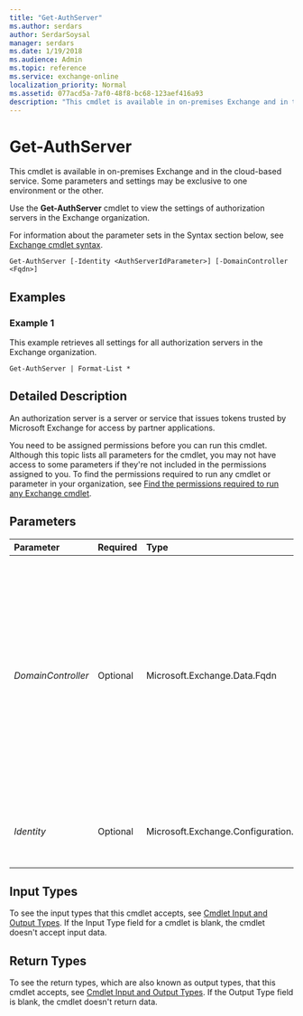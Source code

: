```yaml
---
title: "Get-AuthServer"
ms.author: serdars
author: SerdarSoysal
manager: serdars
ms.date: 1/19/2018
ms.audience: Admin
ms.topic: reference
ms.service: exchange-online
localization_priority: Normal
ms.assetid: 077acd5a-7af0-48f8-bc68-123aef416a93
description: "This cmdlet is available in on-premises Exchange and in the cloud-based service. Some parameters and settings may be exclusive to one environment or the other."
---
```


# Get-AuthServer

This cmdlet is available in on-premises Exchange and in the cloud-based service. Some parameters and settings may be exclusive to one environment or the other. 
  
Use the **Get-AuthServer** cmdlet to view the settings of authorization servers in the Exchange organization.
  
For information about the parameter sets in the Syntax section below, see [Exchange cmdlet syntax](https://technet.microsoft.com/library/bb123552.aspx). 
  
```
Get-AuthServer [-Identity <AuthServerIdParameter>] [-DomainController <Fqdn>]

```

## Examples
<a name="Examples"> </a>

### Example 1

This example retrieves all settings for all authorization servers in the Exchange organization.
  
```
Get-AuthServer | Format-List *
```

## Detailed Description
<a name="DetailedDescription"> </a>

An authorization server is a server or service that issues tokens trusted by Microsoft Exchange for access by partner applications.
  
You need to be assigned permissions before you can run this cmdlet. Although this topic lists all parameters for the cmdlet, you may not have access to some parameters if they're not included in the permissions assigned to you. To find the permissions required to run any cmdlet or parameter in your organization, see [Find the permissions required to run any Exchange cmdlet](https://technet.microsoft.com/library/mt432940.aspx).
  
## Parameters
<a name="DetailedDescription"> </a>

|**Parameter**|**Required**|**Type**|**Description**|
|:-----|:-----|:-----|:-----|
| _DomainController_ <br/> |Optional  <br/> |Microsoft.Exchange.Data.Fqdn  <br/> |This parameter is available only in on-premises Exchange.  <br/> The  _DomainController_ parameter specifies the domain controller that's used by this cmdlet to read data from or write data to Active Directory. You identify the domain controller by its fully qualified domain name (FQDN). For example, `dc01.contoso.com`.  <br/> |
| _Identity_ <br/> |Optional  <br/> |Microsoft.Exchange.Configuration.Tasks.AuthServerIdParameter  <br/> |The  _Identity_ parameter specifies the identity of an authorization server. <br/> |
   
## Input Types
<a name="InputTypes"> </a>

To see the input types that this cmdlet accepts, see [Cmdlet Input and Output Types](http://go.microsoft.com/fwlink/p/?linkId=616387). If the Input Type field for a cmdlet is blank, the cmdlet doesn't accept input data. 
  
## Return Types
<a name="ReturnTypes"> </a>

To see the return types, which are also known as output types, that this cmdlet accepts, see [Cmdlet Input and Output Types](http://go.microsoft.com/fwlink/p/?linkId=616387). If the Output Type field is blank, the cmdlet doesn't return data. 
  


